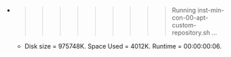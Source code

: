* >>>>>>>>> Running inst-min-con-00-apt-custom-repository.sh ...
  * Disk size = 975748K. Space Used = 4012K. Runtime = 00:00:00:06.
